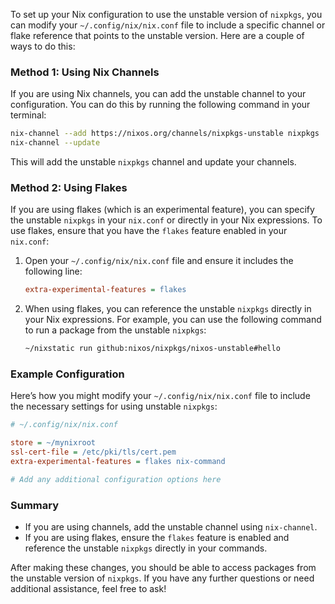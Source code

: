 To set up your Nix configuration to use the unstable version of `nixpkgs`, you can modify your `~/.config/nix/nix.conf` file to include a specific channel or flake reference that points to the unstable version. Here are a couple of ways to do this:

### Method 1: Using Nix Channels

If you are using Nix channels, you can add the unstable channel to your configuration. You can do this by running the following command in your terminal:

```bash
nix-channel --add https://nixos.org/channels/nixpkgs-unstable nixpkgs
nix-channel --update
```

This will add the unstable `nixpkgs` channel and update your channels.

### Method 2: Using Flakes

If you are using flakes (which is an experimental feature), you can specify the unstable `nixpkgs` in your `nix.conf` or directly in your Nix expressions. To use flakes, ensure that you have the `flakes` feature enabled in your `nix.conf`:

1. Open your `~/.config/nix/nix.conf` file and ensure it includes the following line:

   ```ini
   extra-experimental-features = flakes
   ```

2. When using flakes, you can reference the unstable `nixpkgs` directly in your Nix expressions. For example, you can use the following command to run a package from the unstable `nixpkgs`:

   ```bash
   ~/nixstatic run github:nixos/nixpkgs/nixos-unstable#hello
   ```

### Example Configuration

Here’s how you might modify your `~/.config/nix/nix.conf` file to include the necessary settings for using unstable `nixpkgs`:

```ini
# ~/.config/nix/nix.conf

store = ~/mynixroot
ssl-cert-file = /etc/pki/tls/cert.pem
extra-experimental-features = flakes nix-command

# Add any additional configuration options here
```

### Summary

- If you are using channels, add the unstable channel using `nix-channel`.
- If you are using flakes, ensure the `flakes` feature is enabled and reference the unstable `nixpkgs` directly in your commands.

After making these changes, you should be able to access packages from the unstable version of `nixpkgs`. If you have any further questions or need additional assistance, feel free to ask!